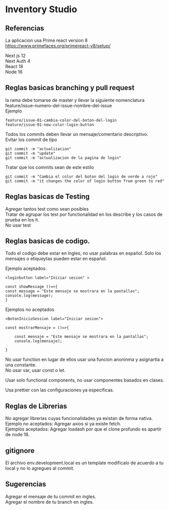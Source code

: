# Inventory Studio

## Referencias

La aplicacion usa Prime react version 8  
https://www.primefaces.org/primereact-v8/setup/

Next js 12  
Next Auth 4  
React 18  
Node 16

## Reglas basicas branching y pull request

la rama debe tomarse de master y llevar la siguiente nomenclatura  
feature/issue-numero-del-issue-nombre-del-issue  
Ejemplo

```
feature/issue-01-cambia-color-del-boton-del-login
feature/issue-01-new-color-login-button
```

Todos los commits deben llevar un mensaje/comentario descriptivo.  
Evitar los commit de tipo

```
git commit -m "actualizacion"
git commit -m "update"
git commit -m "actualizacion de la pagina de login"
```

Tratar que los commits sean de este estilo

```
git commit -m "Cambia el color del boton del login de verde a rojo"
git commit -m "it changes the color of login button from green to red"
```

## Reglas basicas de Testing

Agregar tantos test como sean posibles  
Tratar de agrupar los test por functionalidad en los describe y los casos de prueba en los it.  
No usar test

## Reglas basicas de codigo.

Todo el codigo debe estar en ingles, no usar palabras en español. Solo los mensajes o etiqueytas pueden estar en español.

Ejemplo aceptados:

```
<loginbutton label="Iniciar sesion" >
```

```
const showMessage ()=>{
const message = "Este mensaje se mostrara en la pantallas";
console.log(message);
}

```

Ejemplos no aceptados

```
<BotonInicioSession label="Iniciar sesion">
```

```
const mostrarMensaje = ()=>{

    const mensaje = "Este mensaje se mostrara en la pantallas";
    console.log(mensaje);

}
```

No usar function en lugar de ellos usar una funcion anoninma y asignartla a una constante.  
No usar var, usar const o let.

Usar solo functional components, no usar componentes basados en clases.

Usa prettier con las configuraciones ya especificas.

## Reglas de Librerias

No agregar librerias cuyas funcionalidades ya existan de forma nativa.  
Ejemplo no aceptados: Agregar axios si ya existe fetch.  
Ejemplos aceptados: Agregar loadash por que el clone profundo es apartir de node 18.

## gitignore

El archivo env.development.local es un template modificalo de acuerdo a tu local y no lo agregues al commit.

## Sugerencias

Agregar el mensaje de tu commit en ingles.  
Agregar el nombre de tu branch en ingles.
